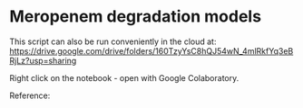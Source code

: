 # Meropenem degradation models

This script can also be run conveniently in the cloud at:
https://drive.google.com/drive/folders/160TzyYsC8hQJ54wN_4mlRkfYq3eBRjLz?usp=sharing 

Right click on the notebook - open with Google Colaboratory.

Reference:
